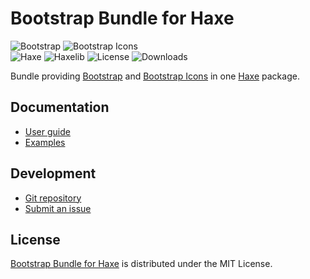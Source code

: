 # Bootstrap Bundle for Haxe
![Bootstrap](https://badgen.net/badge/bootstrap/v5.3.3/yellow) ![Bootstrap Icons](https://badgen.net/badge/bootstrap-icons/v1.11.3/yellow)  
![Haxe](https://badgen.net/badge/haxe/%3E%3D4.3.0/green) ![Haxelib](https://badgen.net/haxelib/v/bootstrap_bundle) ![License](https://badgen.net/haxelib/license/bootstrap_bundle) ![Downloads](https://badgen.net/haxelib/d/bootstrap_bundle)

Bundle providing [Bootstrap](https://getbootstrap.com) and [Bootstrap Icons](https://icons.getbootstrap.com)
in one [Haxe](https://haxe.org) package.

## Documentation
- [User guide](https://github.com/cedx/bootstrap.hx/wiki)
- [Examples](https://github.com/cedx/bootstrap.hx/tree/main/example)

## Development
- [Git repository](https://github.com/cedx/bootstrap.hx)
- [Submit an issue](https://github.com/cedx/bootstrap.hx/issues)

## License
[Bootstrap Bundle for Haxe](https://github.com/cedx/bootstrap.hx) is distributed under the MIT License.

